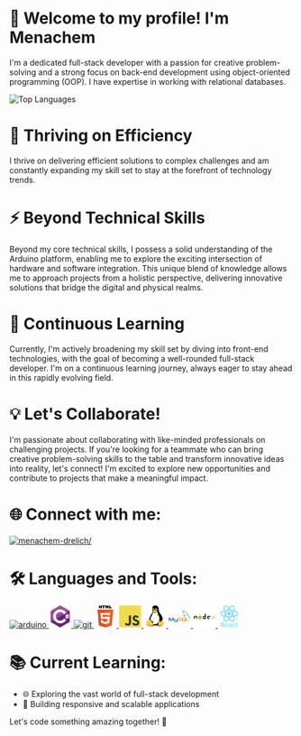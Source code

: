 # 👋 Welcome to my profile! I'm Menachem

I'm a dedicated full-stack developer with a passion for creative problem-solving and a strong focus on back-end development using object-oriented programming (OOP). I have expertise in working with relational databases.

![Top Languages](https://github-readme-stats.vercel.app/api/top-langs/?username=Menachem-D&layout=compact)

# 🚀 Thriving on Efficiency
I thrive on delivering efficient solutions to complex challenges and am constantly expanding my skill set to stay at the forefront of technology trends.

# ⚡️ Beyond Technical Skills
Beyond my core technical skills, I possess a solid understanding of the Arduino platform, enabling me to explore the exciting intersection of hardware and software integration. This unique blend of knowledge allows me to approach projects from a holistic perspective, delivering innovative solutions that bridge the digital and physical realms.

# 🌱 Continuous Learning
Currently, I'm actively broadening my skill set by diving into front-end technologies, with the goal of becoming a well-rounded full-stack developer. I'm on a continuous learning journey, always eager to stay ahead in this rapidly evolving field.

# 💡 Let's Collaborate!
I'm passionate about collaborating with like-minded professionals on challenging projects. If you're looking for a teammate who can bring creative problem-solving skills to the table and transform innovative ideas into reality, let's connect! I'm excited to explore new opportunities and contribute to projects that make a meaningful impact.

# 🌐 Connect with me:
<p align="left">
<a href="https://linkedin.com/in/menachem-drelich/" target="_blank">
<img align="center" src="https://raw.githubusercontent.com/rahuldkjain/github-profile-readme-generator/master/src/images/icons/Social/linked-in-alt.svg" alt="menachem-drelich/" height="30" width="40" />
</a>
</p>

# 🛠️ Languages and Tools:
<p align="left"> 
<a href="https://www.arduino.cc/" target="_blank" rel="noreferrer"> 
<img src="https://cdn.worldvectorlogo.com/logos/arduino-1.svg" alt="arduino" width="40" height="40"/> 
</a> 
<a href="https://www.w3schools.com/cs/" target="_blank" rel="noreferrer"> 
<img src="https://raw.githubusercontent.com/devicons/devicon/master/icons/csharp/csharp-original.svg" alt="csharp" width="40" height="40"/> 
</a> 
<a href="https://git-scm.com/" target="_blank" rel="noreferrer"> 
<img src="https://www.vectorlogo.zone/logos/git-scm/git-scm-icon.svg" alt="git" width="40" height="40"/> 
</a> 
<a href="https://www.w3.org/html/" target="_blank" rel="noreferrer"> 
<img src="https://raw.githubusercontent.com/devicons/devicon/master/icons/html5/html5-original-wordmark.svg" alt="html5" width="40" height="40"/> 
</a> 
<a href="https://developer.mozilla.org/en-US/docs/Web/JavaScript" target="_blank" rel="noreferrer"> 
<img src="https://raw.githubusercontent.com/devicons/devicon/master/icons/javascript/javascript-original.svg" alt="javascript" width="40" height="40"/> 
</a> 
<a href="https://www.linux.org/" target="_blank" rel="noreferrer"> 
<img src="https://raw.githubusercontent.com/devicons/devicon/master/icons/linux/linux-original.svg" alt="linux" width="40" height="40"/> 
</a> 
<a href="https://www.mysql.com/" target="_blank" rel="noreferrer"> 
<img src="https://raw.githubusercontent.com/devicons/devicon/master/icons/mysql/mysql-original-wordmark.svg" alt="mysql" width="40" height="40"/> 
</a> 
<a href="https://nodejs.org" target="_blank" rel="noreferrer"> 
<img src="https://raw.githubusercontent.com/devicons/devicon/master/icons/nodejs/nodejs-original-wordmark.svg" alt="nodejs" width="40" height="40"/> 
</a> 
<a href="https://reactjs.org/" target="_blank" rel="noreferrer"> 
<img src="https://raw.githubusercontent.com/devicons/devicon/master/icons/react/react-original-wordmark.svg" alt="react" width="40" height="40"/> 
</a> 
</p>

# 📚 Current Learning:
- 🌐 Exploring the vast world of full-stack development
- 📱 Building responsive and scalable applications

Let's code something amazing together! 🚀
